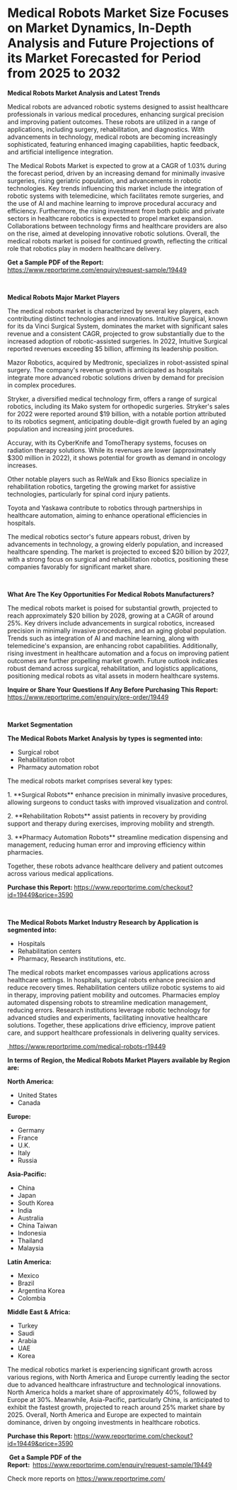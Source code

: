 <p><h1>Medical Robots Market Size Focuses on Market Dynamics, In-Depth Analysis and Future Projections of its Market Forecasted for Period from 2025 to 2032</h1></p><p><strong>Medical Robots Market Analysis and Latest Trends</strong></p>
<p><p>Medical robots are advanced robotic systems designed to assist healthcare professionals in various medical procedures, enhancing surgical precision and improving patient outcomes. These robots are utilized in a range of applications, including surgery, rehabilitation, and diagnostics. With advancements in technology, medical robots are becoming increasingly sophisticated, featuring enhanced imaging capabilities, haptic feedback, and artificial intelligence integration.</p><p>The Medical Robots Market is expected to grow at a CAGR of 1.03% during the forecast period, driven by an increasing demand for minimally invasive surgeries, rising geriatric population, and advancements in robotic technologies. Key trends influencing this market include the integration of robotic systems with telemedicine, which facilitates remote surgeries, and the use of AI and machine learning to improve procedural accuracy and efficiency. Furthermore, the rising investment from both public and private sectors in healthcare robotics is expected to propel market expansion. Collaborations between technology firms and healthcare providers are also on the rise, aimed at developing innovative robotic solutions. Overall, the medical robots market is poised for continued growth, reflecting the critical role that robotics play in modern healthcare delivery.</p></p>
<p><strong>Get a Sample PDF of the Report:&nbsp;</strong> <a href="https://www.reportprime.com/enquiry/request-sample/19449?utm_campaign=3263&utm_medium=2&utm_source=Github&utm_content=ia&utm_term=19032025&utm_id=medical-robots">https://www.reportprime.com/enquiry/request-sample/19449</a></p>
<p>&nbsp;</p>
<p><strong>Medical Robots Major Market Players</strong></p>
<p><p>The medical robots market is characterized by several key players, each contributing distinct technologies and innovations. Intuitive Surgical, known for its da Vinci Surgical System, dominates the market with significant sales revenue and a consistent CAGR, projected to grow substantially due to the increased adoption of robotic-assisted surgeries. In 2022, Intuitive Surgical reported revenues exceeding $5 billion, affirming its leadership position.</p><p>Mazor Robotics, acquired by Medtronic, specializes in robot-assisted spinal surgery. The company's revenue growth is anticipated as hospitals integrate more advanced robotic solutions driven by demand for precision in complex procedures.</p><p>Stryker, a diversified medical technology firm, offers a range of surgical robotics, including its Mako system for orthopedic surgeries. Stryker's sales for 2022 were reported around $19 billion, with a notable portion attributed to its robotics segment, anticipating double-digit growth fueled by an aging population and increasing joint procedures.</p><p>Accuray, with its CyberKnife and TomoTherapy systems, focuses on radiation therapy solutions. While its revenues are lower (approximately $300 million in 2022), it shows potential for growth as demand in oncology increases.</p><p>Other notable players such as ReWalk and Ekso Bionics specialize in rehabilitation robotics, targeting the growing market for assistive technologies, particularly for spinal cord injury patients.</p><p>Toyota and Yaskawa contribute to robotics through partnerships in healthcare automation, aiming to enhance operational efficiencies in hospitals.</p><p>The medical robotics sector's future appears robust, driven by advancements in technology, a growing elderly population, and increased healthcare spending. The market is projected to exceed $20 billion by 2027, with a strong focus on surgical and rehabilitation robotics, positioning these companies favorably for significant market share.</p></p>
<p>&nbsp;</p>
<p><strong>What Are The Key Opportunities For Medical Robots Manufacturers?</strong></p>
<p><p>The medical robots market is poised for substantial growth, projected to reach approximately $20 billion by 2028, growing at a CAGR of around 25%. Key drivers include advancements in surgical robotics, increased precision in minimally invasive procedures, and an aging global population. Trends such as integration of AI and machine learning, along with telemedicine's expansion, are enhancing robot capabilities. Additionally, rising investment in healthcare automation and a focus on improving patient outcomes are further propelling market growth. Future outlook indicates robust demand across surgical, rehabilitation, and logistics applications, positioning medical robots as vital assets in modern healthcare systems.</p></p>
<p><strong>Inquire or Share Your Questions If Any Before Purchasing This Report:</strong> <a href="https://www.reportprime.com/enquiry/pre-order/19449?utm_campaign=3263&utm_medium=2&utm_source=Github&utm_content=ia&utm_term=19032025&utm_id=medical-robots">https://www.reportprime.com/enquiry/pre-order/19449</a></p>
<p>&nbsp;</p>
<p><strong>Market Segmentation</strong></p>
<p><strong>The Medical Robots Market Analysis by types is segmented into:</strong></p>
<p><ul><li>Surgical robot</li><li>Rehabilitation robot</li><li>Pharmacy automation robot</li></ul></p>
<p><p>The medical robots market comprises several key types: </p><p>1. **Surgical Robots** enhance precision in minimally invasive procedures, allowing surgeons to conduct tasks with improved visualization and control. </p><p>2. **Rehabilitation Robots** assist patients in recovery by providing support and therapy during exercises, improving mobility and strength. </p><p>3. **Pharmacy Automation Robots** streamline medication dispensing and management, reducing human error and improving efficiency within pharmacies. </p><p>Together, these robots advance healthcare delivery and patient outcomes across various medical applications.</p></p>
<p><strong>Purchase this Report:&nbsp;</strong><a href="https://www.reportprime.com/checkout?id=19449&price=3590&utm_campaign=3263&utm_medium=2&utm_source=Github&utm_content=ia&utm_term=19032025&utm_id=medical-robots">https://www.reportprime.com/checkout?id=19449&price=3590</a></p>
<p>&nbsp;</p>
<p><strong>The Medical Robots Market Industry Research by Application is segmented into:</strong></p>
<p><ul><li>Hospitals</li><li>Rehabilitation centers</li><li>Pharmacy, Research institutions, etc.</li></ul></p>
<p><p>The medical robots market encompasses various applications across healthcare settings. In hospitals, surgical robots enhance precision and reduce recovery times. Rehabilitation centers utilize robotic systems to aid in therapy, improving patient mobility and outcomes. Pharmacies employ automated dispensing robots to streamline medication management, reducing errors. Research institutions leverage robotic technology for advanced studies and experiments, facilitating innovative healthcare solutions. Together, these applications drive efficiency, improve patient care, and support healthcare professionals in delivering quality services.</p></p>
<p><a href="https://www.reportprime.com/medical-robots-r19449?utm_campaign=3263&utm_medium=2&utm_source=Github&utm_content=ia&utm_term=19032025&utm_id=medical-robots">&nbsp;https://www.reportprime.com/medical-robots-r19449</a></p>
<p><strong>In terms of Region, the Medical Robots Market Players available by Region are:</strong></p>
<p>
    <p> <strong> North America: </strong>
        <ul>
            <li>United States</li>
            <li>Canada</li>
        </ul>
        </p> 
    <p> <strong> Europe: </strong>
        <ul>
            <li>Germany</li>
            <li>France</li>
            <li>U.K.</li>
            <li>Italy</li>
            <li>Russia</li>
        </ul>
        </p> 
    <p> <strong> Asia-Pacific: </strong>
        <ul>
            <li>China</li>
            <li>Japan</li>
            <li>South Korea</li>
            <li>India</li>
            <li>Australia</li>
            <li>China Taiwan</li>
            <li>Indonesia</li>
            <li>Thailand</li>
            <li>Malaysia</li>
        </ul>
        </p> 
    <p> <strong> Latin America: </strong>
        <ul>
            <li>Mexico</li>
            <li>Brazil</li>
            <li>Argentina Korea</li>
            <li>Colombia</li>
        </ul>
        </p> 
    <p> <strong> Middle East & Africa: </strong>
        <ul>
            <li>Turkey</li>
            <li>Saudi</li>
            <li>Arabia</li>
            <li>UAE</li>
            <li>Korea</li>
        </ul>
    </p>
    </p>
<p><p>The medical robotics market is experiencing significant growth across various regions, with North America and Europe currently leading the sector due to advanced healthcare infrastructure and technological innovations. North America holds a market share of approximately 40%, followed by Europe at 30%. Meanwhile, Asia-Pacific, particularly China, is anticipated to exhibit the fastest growth, projected to reach around 25% market share by 2025. Overall, North America and Europe are expected to maintain dominance, driven by ongoing investments in healthcare robotics.</p></p>
<p><strong>Purchase this Report: </strong><a href="https://www.reportprime.com/checkout?id=19449&price=3590&utm_campaign=3263&utm_medium=2&utm_source=Github&utm_content=ia&utm_term=19032025&utm_id=medical-robots">https://www.reportprime.com/checkout?id=19449&price=3590</a></p>
<p>&nbsp;<strong>Get a Sample PDF of the Report:&nbsp;&nbsp;</strong><a href="https://www.reportprime.com/enquiry/request-sample/19449?utm_campaign=3263&utm_medium=2&utm_source=Github&utm_content=ia&utm_term=19032025&utm_id=medical-robots">https://www.reportprime.com/enquiry/request-sample/19449</a></p>
<p><strong></strong></p>
<p>Check more reports on <a href="https://www.reportprime.com/?utm_campaign=3263&utm_medium=2&utm_source=Github&utm_content=ia&utm_term=19032025&utm_id=medical-robots">https://www.reportprime.com/</a></p>